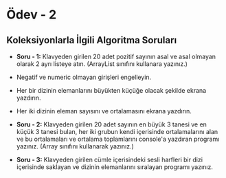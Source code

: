 # Ödev - 2
## Koleksiyonlarla İlgili Algoritma Soruları

- **Soru - 1:** Klavyeden girilen 20 adet pozitif sayının asal ve asal olmayan olarak 2 ayrı listeye atın. (ArrayList sınıfını kullanara yazınız.)

- Negatif ve numeric olmayan girişleri engelleyin.
- Her bir dizinin elemanlarını büyükten küçüğe olacak şekilde ekrana yazdırın.
- Her iki dizinin eleman sayısını ve ortalamasını ekrana yazdırın.

- **Soru - 2:** Klavyeden girilen 20 adet sayının en büyük 3 tanesi ve en küçük 3 tanesi bulan, her iki grubun kendi içerisinde ortalamalarını alan ve bu ortalamaları ve ortalama toplamlarını console'a yazdıran programı yazınız. (Array sınıfını kullanarak yazınız.)

- **Soru - 3:** Klavyeden girilen cümle içerisindeki sesli harfleri bir dizi içerisinde saklayan ve dizinin elemanlarını sıralayan programı yazınız.
